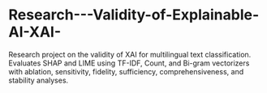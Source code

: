 # Research---Validity-of-Explainable-AI-XAI-
Research project on the validity of XAI for multilingual text classification. Evaluates SHAP and LIME using TF-IDF, Count, and Bi-gram vectorizers with ablation, sensitivity, fidelity, sufficiency, comprehensiveness, and stability analyses.

